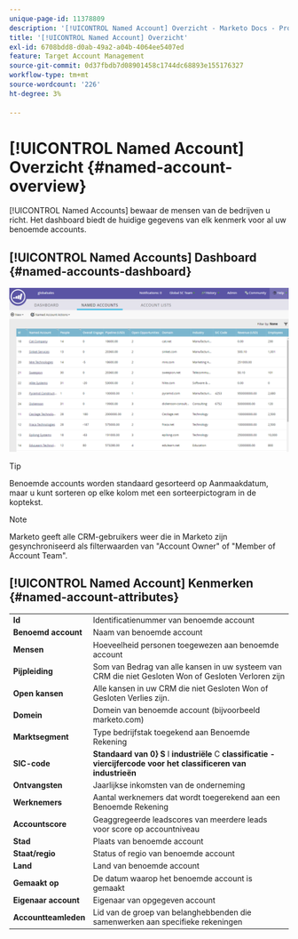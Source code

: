 ```yaml
---
unique-page-id: 11378809
description: '[!UICONTROL Named Account] Overzicht - Marketo Docs - Productdocumentatie'
title: '[!UICONTROL Named Account] Overzicht'
exl-id: 6708bdd8-d0ab-49a2-a04b-4064ee5407ed
feature: Target Account Management
source-git-commit: 0d37fbdb7d08901458c1744dc68893e155176327
workflow-type: tm+mt
source-wordcount: '226'
ht-degree: 3%

---
```


# [!UICONTROL Named Account] Overzicht {#named-account-overview}

[!UICONTROL Named Accounts] bewaar de mensen van de bedrijven u richt. Het dashboard biedt de huidige gegevens van elk kenmerk voor al uw benoemde accounts.

## [!UICONTROL Named Accounts] Dashboard {#named-accounts-dashboard}

![](assets/one.png)

>[!TIP]
>
>Benoemde accounts worden standaard gesorteerd op Aanmaakdatum, maar u kunt sorteren op elke kolom met een sorteerpictogram in de koptekst.

>[!NOTE]
>
>Marketo geeft alle CRM-gebruikers weer die in Marketo zijn gesynchroniseerd als filterwaarden van &quot;Account Owner&quot; of &quot;Member of Account Team&quot;.

## [!UICONTROL Named Account] Kenmerken {#named-account-attributes}

<table> 
 <tbody> 
  <tr> 
   <td><strong><span class="uicontrol">Id</span></strong></td> 
   <td>Identificatienummer van benoemde account</td> 
  </tr> 
  <tr> 
   <td><strong><span class="uicontrol">Benoemd account</span></strong></td> 
   <td>Naam van benoemde account</td> 
  </tr> 
  <tr> 
   <td><strong><span class="uicontrol">Mensen</span></strong></td> 
   <td>Hoeveelheid personen toegewezen aan benoemde account</td> 
  </tr> 
  <tr> 
   <td><strong><span class="uicontrol">Pijpleiding</span></strong></td> 
   <td>Som van Bedrag van alle kansen in uw systeem van CRM die niet Gesloten Won of Gesloten Verloren zijn</td> 
  </tr> 
  <tr> 
   <td><strong><span class="uicontrol">Open kansen</span></strong></td> 
   <td>Alle kansen in uw CRM die niet Gesloten Won of Gesloten Verlies zijn.</td> 
  </tr> 
  <tr> 
   <td><strong><span class="uicontrol">Domein</span></strong></td> 
   <td>Domein van benoemde account (bijvoorbeeld marketo.com)</td> 
  </tr> 
  <tr> 
   <td><strong><span class="uicontrol">Marktsegment</span></strong></td> 
   <td>Type bedrijfstak toegekend aan Benoemde Rekening</td> 
  </tr> 
  <tr> 
   <td><strong><span class="uicontrol">SIC-code</span></strong></td> 
   <td><span><strong> Standaard van 0&rbrace; S </strong> I <strong> industriële </strong> C <strong> classificatie - viercijfercode voor het classificeren van industrieën</strong><br></span></td> 
  </tr> 
  <tr> 
   <td><strong><span class="uicontrol">Ontvangsten</span></strong></td> 
   <td>Jaarlijkse inkomsten van de onderneming</td> 
  </tr> 
  <tr> 
   <td><strong><span class="uicontrol">Werknemers</span></strong></td> 
   <td>Aantal werknemers dat wordt toegerekend aan een Benoemde Rekening</td> 
  </tr> 
  <tr> 
   <td colspan="1"><strong><span class="uicontrol">Accountscore</span></strong></td> 
   <td colspan="1">Geaggregeerde leadscores van meerdere leads voor score op accountniveau</td> 
  </tr> 
  <tr> 
   <td colspan="1"><strong><span class="uicontrol">Stad</span></strong></td> 
   <td colspan="1">Plaats van benoemde account</td> 
  </tr> 
  <tr> 
   <td colspan="1"><strong><span class="uicontrol">Staat/regio</span></strong></td> 
   <td colspan="1">Status of regio van benoemde account</td> 
  </tr> 
  <tr> 
   <td colspan="1"><strong><span class="uicontrol">Land</span></strong></td> 
   <td colspan="1">Land van benoemde account</td> 
  </tr> 
  <tr> 
   <td colspan="1"><strong><span class="uicontrol">Gemaakt op</span></strong></td> 
   <td colspan="1">De datum waarop het benoemde account is gemaakt</td> 
  </tr> 
  <tr> 
   <td colspan="1"><strong><span class="uicontrol">Eigenaar account</span></strong></td> 
   <td colspan="1">Eigenaar van opgegeven account</td> 
  </tr> 
  <tr> 
   <td colspan="1"><strong><span class="uicontrol">Accountteamleden</span></strong></td> 
   <td colspan="1">Lid van de groep van belanghebbenden die samenwerken aan specifieke rekeningen</td> 
  </tr> 
 </tbody> 
</table>
